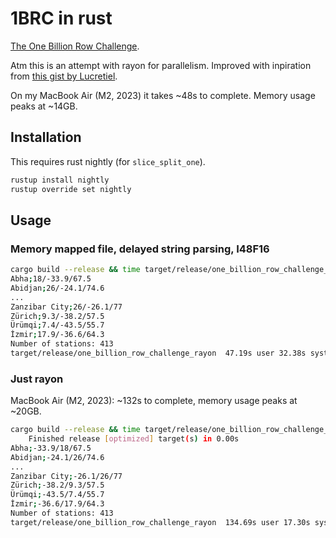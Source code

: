 # 1BRC in rust

[The One Billion Row Challenge](https://github.com/gunnarmorling/1brc).

Atm this is an attempt with rayon for parallelism.
Improved with inpiration from [this gist by Lucretiel](https://gist.github.com/Lucretiel/b9d8a2f75c445ba62035fd80adb5fd57).

On my MacBook Air (M2, 2023) it takes ~48s to complete. Memory usage peaks at ~14GB.

## Installation
This requires rust nightly (for `slice_split_one`).
```bash
rustup install nightly
rustup override set nightly
```

## Usage

### Memory mapped file, delayed string parsing, I48F16
```bash
cargo build --release && time target/release/one_billion_row_challenge_rayon
Abha;18/-33.9/67.5
Abidjan;26/-24.1/74.6
...
Zanzibar City;26/-26.1/77
Zürich;9.3/-38.2/57.5
Ürümqi;7.4/-43.5/55.7
İzmir;17.9/-36.6/64.3
Number of stations: 413
target/release/one_billion_row_challenge_rayon  47.19s user 32.38s system 241% cpu 32.908 total
```

### Just rayon
MacBook Air (M2, 2023): ~132s to complete, memory usage peaks at ~20GB.

```bash
cargo build --release && time target/release/one_billion_row_challenge_rayon
    Finished release [optimized] target(s) in 0.00s
Abha;-33.9/18/67.5
Abidjan;-24.1/26/74.6
...
Zanzibar City;-26.1/26/77
Zürich;-38.2/9.3/57.5
Ürümqi;-43.5/7.4/55.7
İzmir;-36.6/17.9/64.3
Number of stations: 413
target/release/one_billion_row_challenge_rayon  134.69s user 17.30s system 409% cpu 37.141 total
```
